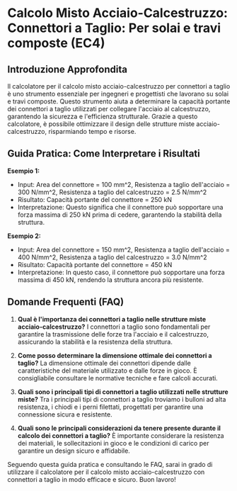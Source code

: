 # Calcolo Misto Acciaio-Calcestruzzo: Connettori a Taglio: Per solai e travi composte (EC4)

## Introduzione Approfondita
Il calcolatore per il calcolo misto acciaio-calcestruzzo per connettori a taglio è uno strumento essenziale per ingegneri e progettisti che lavorano su solai e travi composte. Questo strumento aiuta a determinare la capacità portante dei connettori a taglio utilizzati per collegare l'acciaio al calcestruzzo, garantendo la sicurezza e l'efficienza strutturale. Grazie a questo calcolatore, è possibile ottimizzare il design delle strutture miste acciaio-calcestruzzo, risparmiando tempo e risorse.

## Guida Pratica: Come Interpretare i Risultati
**Esempio 1:**
- Input: Area del connettore = 100 mm^2, Resistenza a taglio dell'acciaio = 300 N/mm^2, Resistenza a taglio del calcestruzzo = 2.5 N/mm^2
- Risultato: Capacità portante del connettore = 250 kN
- Interpretazione: Questo significa che il connettore può sopportare una forza massima di 250 kN prima di cedere, garantendo la stabilità della struttura.

**Esempio 2:**
- Input: Area del connettore = 150 mm^2, Resistenza a taglio dell'acciaio = 400 N/mm^2, Resistenza a taglio del calcestruzzo = 3.0 N/mm^2
- Risultato: Capacità portante del connettore = 450 kN
- Interpretazione: In questo caso, il connettore può sopportare una forza massima di 450 kN, rendendo la struttura ancora più resistente.

## Domande Frequenti (FAQ)
1. **Qual è l'importanza dei connettori a taglio nelle strutture miste acciaio-calcestruzzo?**
   I connettori a taglio sono fondamentali per garantire la trasmissione delle forze tra l'acciaio e il calcestruzzo, assicurando la stabilità e la resistenza della struttura.

2. **Come posso determinare la dimensione ottimale dei connettori a taglio?**
   La dimensione ottimale dei connettori dipende dalle caratteristiche del materiale utilizzato e dalle forze in gioco. È consigliabile consultare le normative tecniche e fare calcoli accurati.

3. **Quali sono i principali tipi di connettori a taglio utilizzati nelle strutture miste?**
   Tra i principali tipi di connettori a taglio troviamo i bulloni ad alta resistenza, i chiodi e i perni filettati, progettati per garantire una connessione sicura e resistente.

4. **Quali sono le principali considerazioni da tenere presente durante il calcolo dei connettori a taglio?**
   È importante considerare la resistenza dei materiali, le sollecitazioni in gioco e le condizioni di carico per garantire un design sicuro e affidabile.

Seguendo questa guida pratica e consultando le FAQ, sarai in grado di utilizzare il calcolatore per il calcolo misto acciaio-calcestruzzo con connettori a taglio in modo efficace e sicuro. Buon lavoro!